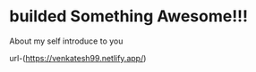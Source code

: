 # builded Something Awesome!!!
About my self introduce to you

url-(https://venkatesh99.netlify.app/)
